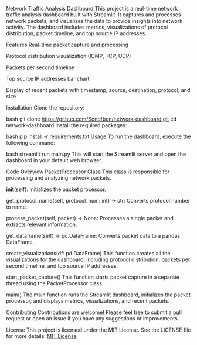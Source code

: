 Network Traffic Analysis Dashboard
This project is a real-time network traffic analysis dashboard built with Streamlit. It captures and processes network packets, and visualizes the data to provide insights into network activity. The dashboard includes metrics, visualizations of protocol distribution, packet timeline, and top source IP addresses.

Features
Real-time packet capture and processing

Protocol distribution visualization (ICMP, TCP, UDP)

Packets per second timeline

Top source IP addresses bar chart

Display of recent packets with timestamp, source, destination, protocol, and size

Installation
Clone the repository:

bash
git clone https://github.com/Sonofben/network-dashboard.git
cd network-dashboard
Install the required packages:

bash
pip install -r requirements.txt
Usage
To run the dashboard, execute the following command:

bash
streamlit run main.py
This will start the Streamlit server and open the dashboard in your default web browser.

Code Overview
PacketProcessor Class
This class is responsible for processing and analyzing network packets.

__init__(self): Initializes the packet processor.

get_protocol_name(self, protocol_num: int) -> str: Converts protocol number to name.

process_packet(self, packet) -> None: Processes a single packet and extracts relevant information.

get_dataframe(self) -> pd.DataFrame: Converts packet data to a pandas DataFrame.

create_visualizations(df: pd.DataFrame)
This function creates all the visualizations for the dashboard, including protocol distribution, packets per second timeline, and top source IP addresses.

start_packet_capture()
This function starts packet capture in a separate thread using the PacketProcessor class.

main()
The main function runs the Streamlit dashboard, initializes the packet processor, and displays metrics, visualizations, and recent packets.

Contributing
Contributions are welcome! Please feel free to submit a pull request or open an issue if you have any suggestions or improvements.

License
This project is licensed under the MIT License. See the LICENSE file for more details.
[MIT License](https://opensource.org/licenses/MIT)

